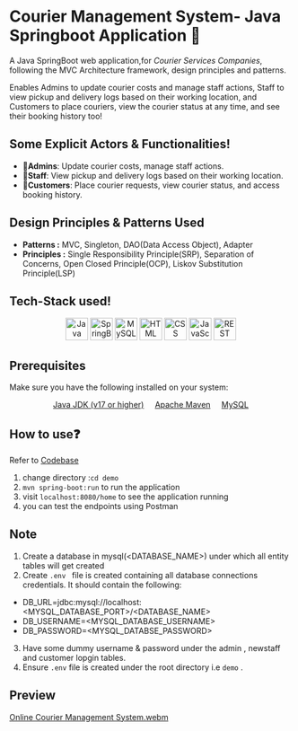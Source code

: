 # **Courier Management System- Java Springboot Application** 🚚
A Java SpringBoot web application,for *Courier Services Companies*, following the MVC Architecture framework, design principles and patterns.

Enables Admins to update courier costs and manage staff actions, Staff to view pickup and delivery logs based on their working location, and Customers to place couriers, view the courier status at any time, and see their booking history too!

## **Some Explicit Actors & Functionalities!**
- 👥**Admins**: Update courier costs, manage staff actions.
- 👥**Staff**: View pickup and delivery logs based on their working location.
- 👥**Customers**: Place courier requests, view courier status, and access booking history.

## **Design Principles & Patterns Used**
- **Patterns :** MVC, Singleton, DAO(Data Access Object), Adapter
- **Principles :** Single Responsibility Principle(SRP), Separation of Concerns, Open Closed Principle(OCP), Liskov Substitution Principle(LSP)
  
## **Tech-Stack used!**
<p align="center">
  <img src="https://img.icons8.com/color/48/000000/java-coffee-cup-logo.png" alt="Java" width="40" height="40"/>
  <img src="https://img.icons8.com/color/48/000000/spring-logo.png" alt="SpringBoot" width="40" height="40"/>
  <img src="https://img.icons8.com/color/48/000000/mysql-logo.png" alt="MySQL" width="40" height="40"/>
  <img src="https://img.icons8.com/color/48/000000/html-5.png" alt="HTML" width="40" height="40"/>
  <img src="https://img.icons8.com/color/48/000000/css3.png" alt="CSS" width="40" height="40"/>
  <img src="https://img.icons8.com/color/48/000000/javascript.png" alt="JavaScript" width="40" height="40"/>
  <img src="https://img.icons8.com/nolan/48/api.png" alt="REST API" width="40" height="40"/>
</p>

## **Prerequisites**
Make sure you have the following installed on your system:
<p align="center">
  <a href="https://www.oracle.com/java/technologies/javase-jdk17-downloads.html">Java JDK (v17 or higher)</a> &nbsp;&nbsp;&nbsp;
  <a href="https://maven.apache.org/download.cgi">Apache Maven</a> &nbsp;&nbsp;&nbsp;
  <a href="https://www.mysql.com/downloads/">MySQL</a>
</p>

## **How to use❓**
Refer to [Codebase](https://github.com/gantasrilaitha/courier-management-java/tree/main/demo/src/main/java/com/example/demo)
1. change directory :```cd demo```
2. ```mvn spring-boot:run``` to run the application
3. visit ```localhost:8080/home``` to see the application running
4. you can test the endpoints using Postman

## **Note**
1. Create a database in mysql(<DATABASE_NAME>) under which all entity tables will get created
2. Create ``.env `` file is created containing all database connections credentials. It should contain the following:
  
  - DB_URL=jdbc:mysql://localhost:<MYSQL_DATABASE_PORT>/<DATABASE_NAME>
  - DB_USERNAME=<MYSQL_DATABASE_USERNAME>
  - DB_PASSWORD=<MYSQL_DATABSE_PASSWORD>
  
3. Have some dummy username & password under the admin , newstaff and customer lopgin tables.
4. Ensure `.env` file is created under the root directory i.e ```demo``` .

## **Preview**
[Online Courier Management System.webm](https://github.com/user-attachments/assets/60dcb8a5-7ac4-4bfd-964c-0eb7922675e2)






